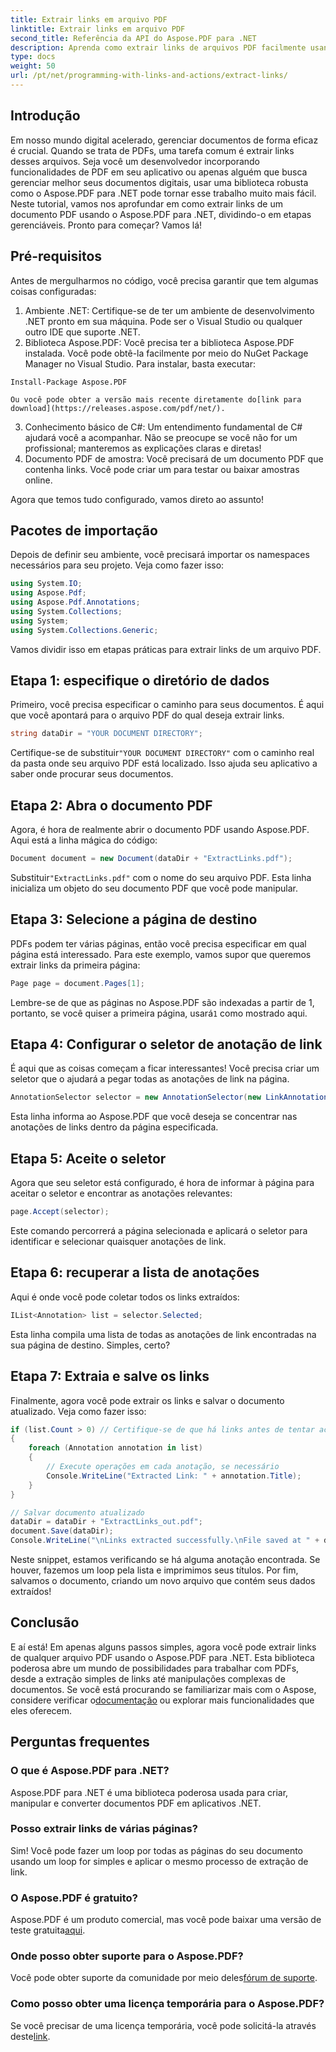 ```yaml
---
title: Extrair links em arquivo PDF
linktitle: Extrair links em arquivo PDF
second_title: Referência da API do Aspose.PDF para .NET
description: Aprenda como extrair links de arquivos PDF facilmente usando o Aspose.PDF para .NET neste tutorial passo a passo.
type: docs
weight: 50
url: /pt/net/programming-with-links-and-actions/extract-links/
---
```

## Introdução

Em nosso mundo digital acelerado, gerenciar documentos de forma eficaz é crucial. Quando se trata de PDFs, uma tarefa comum é extrair links desses arquivos. Seja você um desenvolvedor incorporando funcionalidades de PDF em seu aplicativo ou apenas alguém que busca gerenciar melhor seus documentos digitais, usar uma biblioteca robusta como o Aspose.PDF para .NET pode tornar esse trabalho muito mais fácil. Neste tutorial, vamos nos aprofundar em como extrair links de um documento PDF usando o Aspose.PDF para .NET, dividindo-o em etapas gerenciáveis. Pronto para começar? Vamos lá!

## Pré-requisitos

Antes de mergulharmos no código, você precisa garantir que tem algumas coisas configuradas:

1. Ambiente .NET: Certifique-se de ter um ambiente de desenvolvimento .NET pronto em sua máquina. Pode ser o Visual Studio ou qualquer outro IDE que suporte .NET.
2. Biblioteca Aspose.PDF: Você precisa ter a biblioteca Aspose.PDF instalada. Você pode obtê-la facilmente por meio do NuGet Package Manager no Visual Studio. Para instalar, basta executar:
```
Install-Package Aspose.PDF
```
    Ou você pode obter a versão mais recente diretamente do[link para download](https://releases.aspose.com/pdf/net/).
3. Conhecimento básico de C#: Um entendimento fundamental de C# ajudará você a acompanhar. Não se preocupe se você não for um profissional; manteremos as explicações claras e diretas!
4. Documento PDF de amostra: Você precisará de um documento PDF que contenha links. Você pode criar um para testar ou baixar amostras online.

Agora que temos tudo configurado, vamos direto ao assunto!

## Pacotes de importação

Depois de definir seu ambiente, você precisará importar os namespaces necessários para seu projeto. Veja como fazer isso:

```csharp
using System.IO;
using Aspose.Pdf;
using Aspose.Pdf.Annotations;
using System.Collections;
using System;
using System.Collections.Generic;
```

Vamos dividir isso em etapas práticas para extrair links de um arquivo PDF.

## Etapa 1: especifique o diretório de dados

Primeiro, você precisa especificar o caminho para seus documentos. É aqui que você apontará para o arquivo PDF do qual deseja extrair links. 

```csharp
string dataDir = "YOUR DOCUMENT DIRECTORY";
```

 Certifique-se de substituir`"YOUR DOCUMENT DIRECTORY"` com o caminho real da pasta onde seu arquivo PDF está localizado. Isso ajuda seu aplicativo a saber onde procurar seus documentos.

## Etapa 2: Abra o documento PDF

Agora, é hora de realmente abrir o documento PDF usando Aspose.PDF. Aqui está a linha mágica do código:

```csharp
Document document = new Document(dataDir + "ExtractLinks.pdf");
```

 Substituir`"ExtractLinks.pdf"` com o nome do seu arquivo PDF. Esta linha inicializa um objeto do seu documento PDF que você pode manipular.

## Etapa 3: Selecione a página de destino

PDFs podem ter várias páginas, então você precisa especificar em qual página está interessado. Para este exemplo, vamos supor que queremos extrair links da primeira página:

```csharp
Page page = document.Pages[1];
```

 Lembre-se de que as páginas no Aspose.PDF são indexadas a partir de 1, portanto, se você quiser a primeira página, usará`1` como mostrado aqui.

## Etapa 4: Configurar o seletor de anotação de link

É aqui que as coisas começam a ficar interessantes! Você precisa criar um seletor que o ajudará a pegar todas as anotações de link na página.

```csharp
AnnotationSelector selector = new AnnotationSelector(new LinkAnnotation(page, Aspose.Pdf.Rectangle.Trivial));
```

Esta linha informa ao Aspose.PDF que você deseja se concentrar nas anotações de links dentro da página especificada.

## Etapa 5: Aceite o seletor

Agora que seu seletor está configurado, é hora de informar à página para aceitar o seletor e encontrar as anotações relevantes:

```csharp
page.Accept(selector);
```

Este comando percorrerá a página selecionada e aplicará o seletor para identificar e selecionar quaisquer anotações de link.

## Etapa 6: recuperar a lista de anotações

Aqui é onde você pode coletar todos os links extraídos:

```csharp
IList<Annotation> list = selector.Selected;
```

Esta linha compila uma lista de todas as anotações de link encontradas na sua página de destino. Simples, certo?

## Etapa 7: Extraia e salve os links

Finalmente, agora você pode extrair os links e salvar o documento atualizado. Veja como fazer isso:

```csharp
if (list.Count > 0) // Certifique-se de que há links antes de tentar acessá-los
{
    foreach (Annotation annotation in list)
    {
        // Execute operações em cada anotação, se necessário
        Console.WriteLine("Extracted Link: " + annotation.Title);
    }
}

// Salvar documento atualizado
dataDir = dataDir + "ExtractLinks_out.pdf";
document.Save(dataDir);
Console.WriteLine("\nLinks extracted successfully.\nFile saved at " + dataDir);
```

Neste snippet, estamos verificando se há alguma anotação encontrada. Se houver, fazemos um loop pela lista e imprimimos seus títulos. Por fim, salvamos o documento, criando um novo arquivo que contém seus dados extraídos!

## Conclusão

 E aí está! Em apenas alguns passos simples, agora você pode extrair links de qualquer arquivo PDF usando o Aspose.PDF para .NET. Esta biblioteca poderosa abre um mundo de possibilidades para trabalhar com PDFs, desde a extração simples de links até manipulações complexas de documentos. Se você está procurando se familiarizar mais com o Aspose, considere verificar o[documentação](https://reference.aspose.com/pdf/net/) ou explorar mais funcionalidades que eles oferecem.

## Perguntas frequentes

### O que é Aspose.PDF para .NET?
Aspose.PDF para .NET é uma biblioteca poderosa usada para criar, manipular e converter documentos PDF em aplicativos .NET.

### Posso extrair links de várias páginas?
Sim! Você pode fazer um loop por todas as páginas do seu documento usando um loop for simples e aplicar o mesmo processo de extração de link.

### O Aspose.PDF é gratuito?
Aspose.PDF é um produto comercial, mas você pode baixar uma versão de teste gratuita[aqui](https://releases.aspose.com/).

### Onde posso obter suporte para o Aspose.PDF?
 Você pode obter suporte da comunidade por meio deles[fórum de suporte](https://forum.aspose.com/c/pdf/10).

### Como posso obter uma licença temporária para o Aspose.PDF?
 Se você precisar de uma licença temporária, você pode solicitá-la através deste[link](https://purchase.aspose.com/temporary-license/).